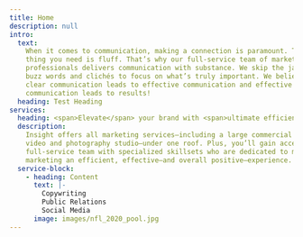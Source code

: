 ```yaml
---
title: Home
description: null
intro:
  text:
    When it comes to communication, making a connection is paramount. The last
    thing you need is fluff. That’s why our full-service team of marketing
    professionals delivers communication with substance. We skip the jargon,
    buzz words and clichés to focus on what’s truly important. We believe that
    clear communication leads to effective communication and effective
    communication leads to results!
  heading: Test Heading
services:
  heading: <span>Elevate</span> your brand with <span>ultimate efficiency</span>.
  description:
    Insight offers all marketing services—including a large commercial
    video and photography studio—under one roof. Plus, you’ll gain access to a
    full-service team with specialized skillsets who are dedicated to making
    marketing an efficient, effective—and overall positive—experience.
  service-block:
    - heading: Content
      text: |-
        Copywriting
        Public Relations
        Social Media
      image: images/nfl_2020_pool.jpg
---
```

